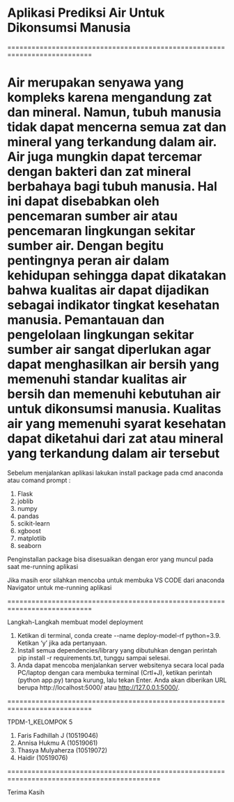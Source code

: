 # Aplikasi Prediksi Air Untuk Dikonsumsi Manusia

===========================================================================

Air merupakan senyawa yang kompleks karena mengandung zat dan mineral.
Namun, tubuh manusia tidak dapat mencerna semua zat dan mineral yang
terkandung dalam air. Air juga mungkin dapat tercemar dengan bakteri
dan zat mineral berbahaya bagi tubuh manusia. Hal ini dapat disebabkan
oleh pencemaran sumber air atau pencemaran lingkungan sekitar sumber air.
Dengan begitu pentingnya peran air dalam kehidupan sehingga dapat dikatakan
bahwa kualitas air dapat dijadikan sebagai indikator tingkat kesehatan manusia.
Pemantauan dan pengelolaan lingkungan sekitar sumber air sangat diperlukan agar
dapat menghasilkan air bersih yang memenuhi standar kualitas air bersih dan
memenuhi kebutuhan air untuk dikonsumsi manusia. Kualitas air yang memenuhi syarat kesehatan
dapat diketahui dari zat atau mineral yang terkandung dalam air tersebut
===========================================================================

Sebelum menjalankan aplikasi lakukan install package pada
cmd anaconda atau comand prompt :

1. Flask
2. joblib
3. numpy
4. pandas
5. scikit-learn
6. xgboost
7. matplotlib
8. seaborn

Penginstallan package bisa disesuaikan dengan eror yang muncul
pada saat me-running aplikasi

Jika masih eror silahkan mencoba untuk membuka VS CODE dari anaconda Navigator
untuk me-running aplikasi

===========================================================================

Langkah-Langkah membuat model deployment

1. Ketikan di terminal, conda create --name deploy-model-rf python=3.9. Ketikan ‘y’ jika ada pertanyaan.
2. Install semua dependencies/library yang dibutuhkan dengan perintah pip install -r requirements.txt, tunggu sampai selesai.
3. Anda dapat mencoba menjalankan server websitenya secara local pada PC/laptop dengan cara membuka terminal (Crtl+J),
   ketikan perintah (python app.py) tanpa kurung, lalu tekan Enter. Anda akan diberikan URL berupa http://localhost:5000/ atau http://127.0.0.1:5000/.

===========================================================================

TPDM-1_KELOMPOK 5

1. Faris Fadhillah J (10519046)
2. Annisa Hukmu A (10519061)
3. Thasya Mulyaherza (10519072)
4. Haidir (10519076)

============================================================================================

Terima Kasih
